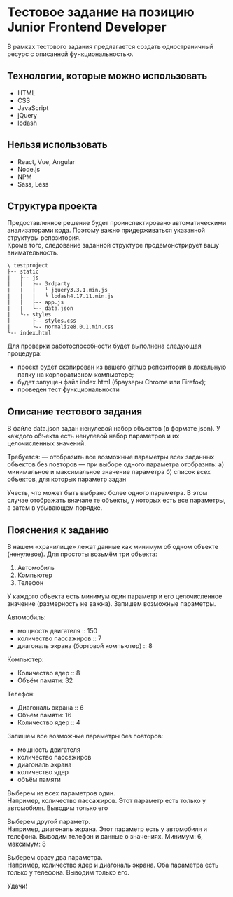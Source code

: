 # Тестовое задание на позицию Junior Frontend Developer

В рамках тестового задания предлагается создать одностраничный ресурс с описанной функциональностью.

## Технологии, которые можно использовать
- HTML
- CSS
- JavaScript
- jQuery
- [lodash](https://lodash.com/)

## Нельзя использовать
- React, Vue, Angular
- Node.js
- NPM
- Sass, Less

## Структура проекта
Предоставленное решение будет проинспектировано автоматическими анализаторами кода. Поэтому важно придерживаться указанной структуры репозитория.  
Кроме того, следование заданной структуре продемонстрирует вашу внимательность.
```
\ testproject
├-- static
|   ├-- js
|   |   ├-- 3rdparty
|   |   |   └ jquery3.3.1.min.js
|   |   |   └ lodash4.17.11.min.js
|   |   ├-- app.js
|   |   └-- data.json
|   └-- styles
|       ├-- styles.css
|       └-- normalize8.0.1.min.css
└-- index.html
```

Для проверки работоспособности будет выполнена следующая процедура:
- проект будет скопирован из вашего github репозитория в локальную папку на корпоративном компьютере;
- будет запущен файл index.html (браузеры Chrome или Firefox);
- проведен тест функциональности

## Описание тестового задания
В файле data.json задан ненулевой набор объектов (в формате json). У каждого объекта есть ненулевой набор параметров и их целочисленных значений.

Требуется:
— отобразить все возможные параметры всех заданных объектов без повторов
— при выборе одного параметра отобразить:
а) минимальное и максимальное значение параметра
б) список всех объектов, для которых параметр задан

Учесть, что может быть выбрано более одного параметра. В этом случае отображать вначале те объекты, у которых есть все параметры, а затем в убывающем порядке.

## Пояснения к заданию

В нашем «хранилище» лежат данные как минимум об одном объекте (ненулевое).
Для простоты возьмём три объекта:
1. Автомобиль
2. Компьютер
3. Телефон

У каждого объекта есть минимум один параметр и его целочисленное значение (размерность не важна).
Запишем возможные параметры.

Автомобиль:
- мощность двигателя :: 150
- количество пассажиров :: 7
- диагональ экрана (бортовой компьютер) :: 8

Компьютер:
- Количество ядер :: 8
- Объём памяти: 32

Телефон:
- Диагональ экрана :: 6
- Объём памяти: 16
- Количество ядер :: 4


Запишем все возможные параметры без повторов:
- мощность двигателя
- количество пассажиров
- диагональ экрана
- количество ядер
- объём памяти

Выберем из всех параметров один.  
Например, количество пассажиров.
Этот параметр есть только у автомобиля. Выводим только его

Выберем другой параметр.  
Например, диагональ экрана. Этот параметр есть у автомобиля и телефона. Выводим телефон и данные о значениях.
Минимум: 6, максимум: 8

Выберем сразу два параметра.  
Например, количество ядер и диагональ экрана. Оба параметра есть только у телефона.
Выводим только его.

Удачи!
